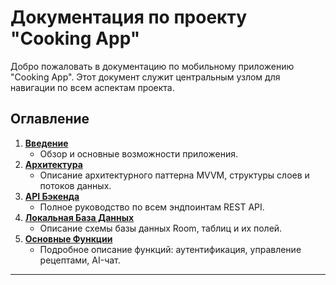 # Документация по проекту "Cooking App"

Добро пожаловать в документацию по мобильному приложению "Cooking App". Этот документ служит центральным узлом для навигации по всем аспектам проекта.

## Оглавление

1.  [**Введение**](./01_introduction.md)
    -   Обзор и основные возможности приложения.
2.  [**Архитектура**](./03_architecture.md)
    -   Описание архитектурного паттерна MVVM, структуры слоев и потоков данных.
3.  [**API Бэкенда**](./04_backend_api.md)
    -   Полное руководство по всем эндпоинтам REST API.
4.  [**Локальная База Данных**](./05_database.md)
    -   Описание схемы базы данных Room, таблиц и их полей.
5.  [**Основные Функции**](./06_features.md)
    -   Подробное описание функций: аутентификация, управление рецептами, AI-чат.

---



